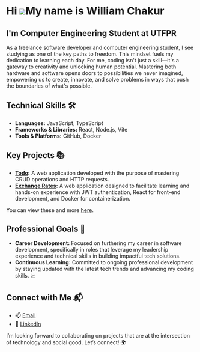 Hi ![](https://user-images.githubusercontent.com/18350557/176309783-0785949b-9127-417c-8b55-ab5a4333674e.gif)My name is William Chakur
======================================================================================================================================

I'm Computer Engineering Student at UTFPR
-----------------------------------------

As a freelance software developer and computer engineering student, I see studying as one of the key paths to freedom. This mindset fuels my dedication to learning each day. For me, coding isn't just a skill—it's a gateway to creativity and unlocking human potential. Mastering both hardware and software opens doors to possibilities we never imagined, empowering us to create, innovate, and solve problems in ways that push the boundaries of what's possible.

## Technical Skills 🛠️
- **Languages:** JavaScript, TypeScript
- **Frameworks & Libraries:** React, Node.js, Vite
- **Tools & Platforms:** GitHub, Docker


## Key Projects 📚
- **[Todo]():** A web application developed with the purpose of mastering CRUD operations and HTTP requests.
- **[Exchange Rates]():** A web application designed to facilitate learning and hands-on experience with JWT authentication, React for front-end development, and Docker for containerization.

You can view these and more [here]().

## Professional Goals 🚀
- **Career Development:** Focused on furthering my career in software development, specifically in roles that leverage my leadership experience and technical skills in building impactful tech solutions.
- **Continuous Learning:** Committed to ongoing professional development by staying updated with the latest tech trends and advancing my coding skills. 📈

## Connect with Me 📬
- 📫 [Email](mailto:wmoraischakur71@gmail.com)
- 🔗 [LinkedIn](https://linkedin.com/in/williamchakur)

I’m looking forward to collaborating on projects that are at the intersection of technology and social good. Let’s connect! 🌍
